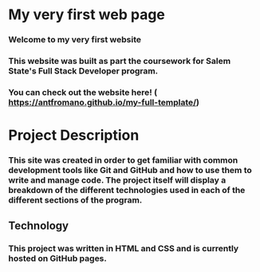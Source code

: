 # My very first web page

### Welcome to my very first website

### This website was built as part the coursework for Salem State's Full Stack Developer program.

### You can check out the website here! ( https://antfromano.github.io/my-full-template/)

# Project Description

### This site was created in order to get familiar with common development tools like Git and GitHub and how to use them to write and manage code.  The project itself will display a breakdown of the different technologies used in each of the different sections of the program.

## Technology

### This project was written in HTML and CSS and is currently hosted on GitHub pages.


